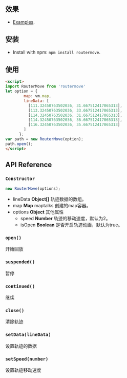 
## 效果

* [Examples](http://39.108.100.163:8081/#/map/maptalks/move).

## 安装
  
* Install with npm: ```npm install routermove```. 

## 使用

```html
<script>
import RouterMove from 'routermove'
let option = {
        map: vm.map,
        lineData: [
          [111.32450763502036, 31.667512417065313],
          [113.32450763502036, 33.667512417065313],
          [114.32450763502036, 31.667512417065313],
          [114.32450763502036, 36.667512417065313],
          [116.32450763502036, 35.667512417065313]
        ]
      };
var path = new RouterMove(option);
path.open();
</script>
```

## API Reference

### `Constructor`

```javascript
new RouterMove(options);
```

* lineData **Object[]** 轨迹数据的数组。
* map **Map** maptalks 创建的map容器。
* options **Object** 其他属性
    * speed **Number** 轨迹的移动速度，默认为2。
    * isOpen **Boolean** 是否开启轨迹动画，默认为true。

### `open()`
开始回放

### `suspended()`
暂停

### `continued()`
继续

### `close()`
清除轨迹

### `setData(lineData)`
设置轨迹的数据

### `setSpeed(number)`
设置轨迹移动速度

